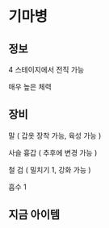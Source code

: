 # 기마병

## 정보

4 스테이지에서 전직 가능

매우 높은 체력

## 장비

말 ( 갑옷 장착 가능, 육성 가능 )

사슬 흉갑 ( 추후에 변경 가능 )

철 검 ( 밀치기 1, 강화 가능 )

흡수 1

## 지금 아이템